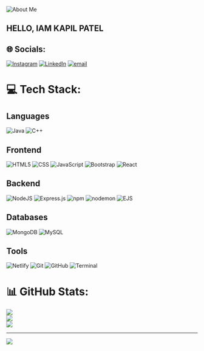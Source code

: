 ![About Me](https://img.shields.io/badge/About%20Me-%23000000.svg?style=for-the-badge&logo=info&logoColor=white)
## HELLO, IAM KAPIL PATEL


## 🌐 Socials:
[![Instagram](https://img.shields.io/badge/Instagram-%23E4405F.svg?logo=Instagram&logoColor=white)](https://www.instagram.com/thekapilpatel_)
[![LinkedIn](https://img.shields.io/badge/LinkedIn-%230077B5.svg?logo=linkedin&logoColor=white)]([https://www.https://www.linkedin.com/in/thekapilpatel/](https://www.linkedin.com/in/thekapilpatel)) 
[![email](https://img.shields.io/badge/Email-D14836?logo=gmail&logoColor=white)](mailto:KAPILPATELINFO@GMAIL.COM)

# 💻 Tech Stack:

## Languages
![Java](https://img.shields.io/badge/java-%23ED8B00.svg?style=for-the-badge&logo=openjdk&logoColor=white) 
![C++](https://img.shields.io/badge/c%2B%2B-%2300599C.svg?style=for-the-badge&logo=c%2B%2B&logoColor=white)

## Frontend
![HTML5](https://img.shields.io/badge/html5-%23E34F26.svg?style=for-the-badge&logo=html5&logoColor=white) 
![CSS](https://img.shields.io/badge/css-%231572B6.svg?style=for-the-badge&logo=css3&logoColor=white)
![JavaScript](https://img.shields.io/badge/javascript-%23323330.svg?style=for-the-badge&logo=javascript&logoColor=%23F7DF1E)
![Bootstrap](https://img.shields.io/badge/bootstrap-%238511FA.svg?style=for-the-badge&logo=bootstrap&logoColor=white)
![React](https://img.shields.io/badge/react-%2361DAFB.svg?style=for-the-badge&logo=react&logoColor=white)

## Backend
![NodeJS](https://img.shields.io/badge/node.js-6DA55F?style=for-the-badge&logo=node.js&logoColor=white) 
![Express.js](https://img.shields.io/badge/express.js-%23404d59.svg?style=for-the-badge&logo=express&logoColor=%2361DAFB)
![npm](https://img.shields.io/badge/npm-%23000000.svg?style=for-the-badge&logo=npm&logoColor=white)
![nodemon](https://img.shields.io/badge/nodemon-%23404d59.svg?style=for-the-badge&logo=nodemon&logoColor=white)
![EJS](https://img.shields.io/badge/ejs-%23B4CA65.svg?style=for-the-badge&logo=ejs&logoColor=black)

## Databases
![MongoDB](https://img.shields.io/badge/MongoDB-%234ea94b.svg?style=for-the-badge&logo=mongodb&logoColor=white)
![MySQL](https://img.shields.io/badge/mysql-4479A1.svg?style=for-the-badge&logo=mysql&logoColor=white) 

## Tools
![Netlify](https://img.shields.io/badge/netlify-%23000000.svg?style=for-the-badge&logo=netlify&logoColor=#00C7B7)
![Git](https://img.shields.io/badge/git-%23F05033.svg?style=for-the-badge&logo=git&logoColor=white) 
![GitHub](https://img.shields.io/badge/github-%23121011.svg?style=for-the-badge&logo=github&logoColor=white)
![Terminal](https://img.shields.io/badge/terminal-%23000000.svg?style=for-the-badge&logo=gnome-terminal&logoColor=white)
# 📊 GitHub Stats:
![](https://github-readme-stats.vercel.app/api?username=thekapilpatel&theme=default&hide_border=false&include_all_commits=true&count_private=false)<br/>
![](https://nirzak-streak-stats.vercel.app/?user=thekapilpatel&theme=default&hide_border=false)<br/>
![](https://github-readme-stats.vercel.app/api/top-langs/?username=thekapilpatel&theme=default&hide_border=false&include_all_commits=true&count_private=false&layout=compact)

---
[![](https://visitcount.itsvg.in/api?id=thekapilpatel&icon=1&color=0)](https://visitcount.itsvg.in)

<!-- Proudly created with GPRM ( https://gprm.itsvg.in ) -->

